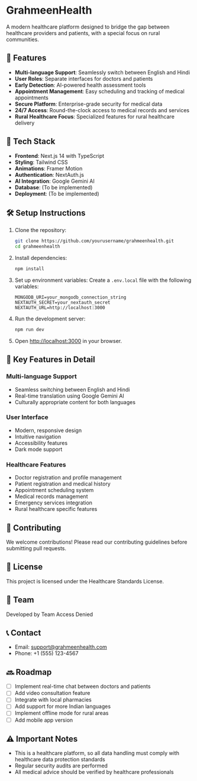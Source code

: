 ﻿# GrahmeenHealth

A modern healthcare platform designed to bridge the gap between healthcare providers and patients, with a special focus on rural communities.

## 🌟 Features

- **Multi-language Support**: Seamlessly switch between English and Hindi
- **User Roles**: Separate interfaces for doctors and patients
- **Early Detection**: AI-powered health assessment tools
- **Appointment Management**: Easy scheduling and tracking of medical appointments
- **Secure Platform**: Enterprise-grade security for medical data
- **24/7 Access**: Round-the-clock access to medical records and services
- **Rural Healthcare Focus**: Specialized features for rural healthcare delivery

## 🚀 Tech Stack

- **Frontend**: Next.js 14 with TypeScript
- **Styling**: Tailwind CSS
- **Animations**: Framer Motion
- **Authentication**: NextAuth.js
- **AI Integration**: Google Gemini AI
- **Database**: (To be implemented)
- **Deployment**: (To be implemented)

## 🛠️ Setup Instructions

1. Clone the repository:
   ```bash
   git clone https://github.com/yourusername/grahmeenhealth.git
   cd grahmeenhealth
   ```

2. Install dependencies:
   ```bash
   npm install
   ```

3. Set up environment variables:
   Create a `.env.local` file with the following variables:
   ```
   MONGODB_URI=your_mongodb_connection_string
   NEXTAUTH_SECRET=your_nextauth_secret
   NEXTAUTH_URL=http://localhost:3000
   ```

4. Run the development server:
   ```bash
   npm run dev
   ```

5. Open [http://localhost:3000](http://localhost:3000) in your browser.

## 📱 Key Features in Detail

### Multi-language Support
- Seamless switching between English and Hindi
- Real-time translation using Google Gemini AI
- Culturally appropriate content for both languages

### User Interface
- Modern, responsive design
- Intuitive navigation
- Accessibility features
- Dark mode support

### Healthcare Features
- Doctor registration and profile management
- Patient registration and medical history
- Appointment scheduling system
- Medical records management
- Emergency services integration
- Rural healthcare specific features

## 🤝 Contributing

We welcome contributions! Please read our contributing guidelines before submitting pull requests.

## 📄 License

This project is licensed under the Healthcare Standards License.

## 👥 Team

Developed by Team Access Denied

## 📞 Contact

- Email: support@grahmeenhealth.com
- Phone: +1 (555) 123-4567

## 🔜 Roadmap

- [ ] Implement real-time chat between doctors and patients
- [ ] Add video consultation feature
- [ ] Integrate with local pharmacies
- [ ] Add support for more Indian languages
- [ ] Implement offline mode for rural areas
- [ ] Add mobile app version

## ⚠️ Important Notes

- This is a healthcare platform, so all data handling must comply with healthcare data protection standards
- Regular security audits are performed
- All medical advice should be verified by healthcare professionals

